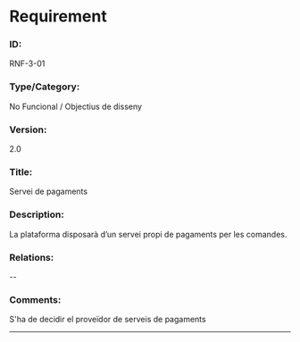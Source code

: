 # Requirement

### ID:
RNF-3-01

### Type/Category:
No Funcional / Objectius de disseny

### Version:
2.0

### Title:
Servei de pagaments

### Description:
La plataforma disposarà d’un servei propi de pagaments per les comandes.

### Relations:
--

### Comments:
S'ha de decidir el proveïdor de serveis de pagaments

---